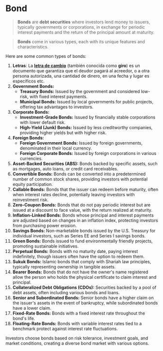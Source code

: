 # Bond

> **Bonds** are **debt securities** where investors lend money to issuers, typically governments or corporations, in exchange for periodic interest payments and the return of the principal amount at maturity.
> 

> **Bonds** come in various types, each with its unique features and characteristics.
>

Here are some common types of bonds:

1. **Letras**:  La [**letra de cambio**](https://es.wikipedia.org/wiki/Letra_de_cambio) (también conocida como **giro**) es un documento que garantiza que el deudor pagará al acreedor, o a otra persona autorizada, una cantidad de dinero, en una fecha y lugar es específicos etc.
2. **Government Bonds:**
    - **Treasury Bonds:** Issued by the government and considered low-risk, with fixed interest payments.
    - **Municipal Bonds:** Issued by local governments for public projects, offering tax advantages to investors.
3. **Corporate Bonds:**
    - **Investment-Grade Bonds:** Issued by financially stable corporations with lower default risk.
    - **High-Yield (Junk) Bonds:** Issued by less creditworthy companies, providing higher yields but with higher risk.
4. **Foreign Bonds:**
    - **Foreign Government Bonds:** Issued by foreign governments, denominated in their local currency.
    - **Foreign Corporate Bonds:** Issued by foreign corporations in various currencies.
5. **Asset-Backed Securities (ABS):** Bonds backed by specific assets, such as mortgages, auto loans, or credit card receivables.
6. **Convertible Bonds:** Bonds can be converted into a predetermined number of common stock shares, providing investors with potential equity participation.
7. **Callable Bonds:** Bonds that the issuer can redeem before maturity, often when interest rates decline, potentially leaving investors with reinvestment risk.
8. **Zero-Coupon Bonds:** Bonds that do not pay periodic interest but are issued at a discount to face value, with the return realized at maturity.
9. **Inflation-Linked Bonds:** Bonds whose principal and interest payments are adjusted based on changes in an inflation index, protecting investors from purchasing power erosion.
10. **Savings Bonds:** Non-marketable bonds issued by the U.S. Treasury for individual investors, such as Series EE and Series I savings bonds.
11. **Green Bonds:** Bonds issued to fund environmentally friendly projects, promoting sustainable initiatives.
12. **Perpetual Bonds:** Bonds with no maturity date, paying interest indefinitely, though issuers often have the option to redeem them.
13. **Sukuk Bonds:** Islamic bonds that comply with Shariah law principles, typically representing ownership in tangible assets.
14. **Bearer Bonds:** Bonds that do not have the owner's name registered allow the person who holds the physical certificate to claim interest and principal.
15. **Collateralized Debt Obligations (CDOs):** Securities backed by a pool of debt assets, often including various bonds and loans.
16. **Senior and Subordinated Bonds:** Senior bonds have a higher claim on the issuer's assets in the event of bankruptcy, while subordinated bonds have a lower claim.
17. **Fixed-Rate Bonds:** Bonds with a fixed interest rate throughout the bond's life.
18. **Floating-Rate Bonds:** Bonds with variable interest rates tied to a benchmark protect against interest rate fluctuations.

Investors choose bonds based on risk tolerance, investment goals, and market conditions, creating a diverse bond market with various options.